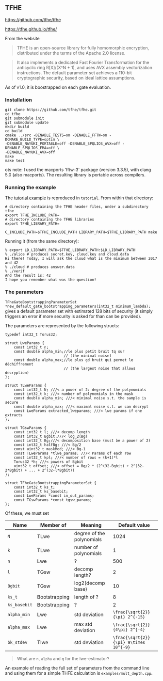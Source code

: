 ## TFHE

https://github.com/tfhe/tfhe

https://tfhe.github.io/tfhe/

From the website

> TFHE is an open-source library for fully homomorphic encryption,
> distributed under the terms of the Apache 2.0 license.

> It also implements a dedicated Fast Fourier Transformation for the
> anticyclic ring R[X]/(X^N + 1), and uses AVX assembly vectorization
> instructions. The default parameter set achieves a 110-bit
> cryptographic security, based on ideal lattice assumptions.

As of v1.0, it is boostrapped on each gate evaluation.

### Installation

```
git clone https://github.com/tfhe/tfhe.git
cd tfhe
git submodule init
git submodule update
mkdir build
cd build
cmake ../src -DENABLE_TESTS=on -DENABLE_FFTW=on -DCMAKE_BUILD_TYPE=optim \
-DENABLE_NAYUKI_PORTABLE=off -DENABLE_SPQLIOS_AVX=off -DENABLE_SPQLIOS_FMA=off \
-DENABLE_NAYUKI_AVX=off
make
make test
```

ots note: I used the macports 'fftw-3' package (version 3.3.5), with
clang 5.0 (also macports).  The resulting library is portable across
compilers.

### Running the example

The [tutorial example](https://tfhe.github.io/tfhe/coding.html) is
reproduced in `tutorial`.  From within that directory: 

```
# directory containing the TFHE header files, under a subdirectory tfhe
export TFHE_INCLUDE_PATH= 
# directory containing the TFHE libraries
export TFHE_LIBRARY_PATH= 

C_INCLUDE_PATH=$TFHE_INCLUDE_PATH LIBRARY_PATH=$TFHE_LIBRARY_PATH make
```

Running it (from the same directory):
```
% export LD_LIBRARY_PATH=$TFHE_LIBRARY_PATH:$LD_LIBRARY_PATH
% ./alice # produces secret.key, cloud.key and cloud.data
Hi there! Today, I will ask the cloud what is the minimum between 2017 and 42
% ./cloud # produces answer.data
% ./verif
And the result is: 42
I hope you remember what was the question!
```

### The parameters

`TFheGateBootstrappingParameterSet *new_default_gate_bootstrapping_parameters(int32_t minimum_lambda);`
gives a default parameter set with estimated 128 bits of security (it
simply triggers an error if more security is asked for than can be
provided).

The parameters are represented by the following structs:

```
typedef int32_t Torus32;

struct LweParams {
	const int32_t n;
	const double alpha_min;//le plus petit bruit tq sur
	                       // (the minimal noise)
	const double alpha_max;//le plus gd bruit qui permet le déchiffrement
	                       // (the largest noise that allows decryption)
};

struct TLweParams {
    const int32_t N; ///< a power of 2: degree of the polynomials
    const int32_t k; ///< number of polynomials in the mask
    const double alpha_min; ///< minimal noise s.t. the sample is secure
    const double alpha_max; ///< maximal noise s.t. we can decrypt
    const LweParams extracted_lweparams; ///< lwe params if one extracts
};

struct TGswParams {
    const int32_t l; ///< decomp length
    const int32_t Bgbit;///< log_2(Bg)
    const int32_t Bg;///< decomposition base (must be a power of 2)
    const int32_t halfBg; ///< Bg/2
    const uint32_t maskMod; ///< Bg-1
    const TLweParams *tlwe_params; ///< Params of each row
    const int32_t kpl; ///< number of rows = (k+1)*l
    Torus32 *h; ///< powers of Bgbit
    uint32_t offset; ///< offset = Bg/2 * (2^(32-Bgbit) + 2^(32-2*Bgbit) + ... + 2^(32-l*Bgbit))
};

struct TFheGateBootstrappingParameterSet {
    const int32_t ks_t;
    const int32_t ks_basebit;
    const LweParams *const in_out_params;
    const TGswParams *const tgsw_params;
};
```

Of these, we must set 

| Name         | Member of     | Meaning                   | Default value                          |
| ---------    | ---------     | ---------                 | -------                                |
| `N`          | TLwe          | degree of the polynomials | 1024                                   |
| `k`          | TLwe          | number of polynomials     | 1                                      |
| `n`          | Lwe           | ?                         | 500                                    |
| `l`          | TGsw          | decomp length?            | 2                                      |
| `Bgbit`      | TGsw          | log2(decomp base)         | 10                                     |
| `ks_t`       | Bootstrapping | length of ?               | 8                                      |
| `ks_basebit` | Bootstrapping | ?                         | 2                                      |
| `alpha_min`  | Lwe           | std deviation             | `\frac{\sqrt{2}}{\pi} 2^{-15}`         |
| `alpha_max`  | Lwe           | max std deviation         | `\frac{\sqrt{2}}{4\pi} 2^{-4}`         |
| `bk_stdev`   | Tlwe          | std deviation             | `\frac{\sqrt{2}}{\pi} 9\times 10^{-9}` |


> What are `n`, `alpha` and `q` for the lwe-estimator?

An example of reading the full set of parameters from the command line
and using them for a simple THFE calculation is
`examples/mult_depth.cpp`.


